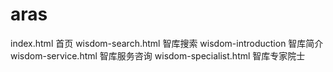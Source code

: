 # aras
index.html 首页
wisdom-search.html 智库搜索
wisdom-introduction 智库简介
wisdom-service.html 智库服务咨询
wisdom-specialist.html 智库专家院士